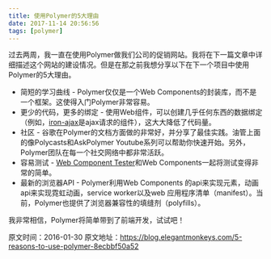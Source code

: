 ```yaml
---
title: 使用Polymer的5大理由
date: 2017-11-14 20:56:56
tags: [polymer]
---
```

过去两周，我一直在使用Polymer做我们公司的促销网站。我将在下一篇文章中详细描述这个网站的建设情况。但是在那之前我想分享以下在下一个项目中使用Polymer的5大理由。
* 简短的学习曲线 - Polymer仅仅是一个Web Components的封装库，而不是一个框架。这使得入门Polymer非常容易。
* 更少的代码，更多的绑定 - 使用Web组件，可以创建几乎任何东西的数据绑定（例如，[iron-ajax](https://elements.polymer-project.org/elements/iron-ajax)是ajax请求的组件），这大大降低了代码量。
* 社区 - 谷歌在Polymer的文档方面做的非常好，并分享了最佳实践。油管上面的像Polycasts和AskPolymer Youtube系列可以帮助你快速开始。另外，Polymer团队在每一个社交网络中都非常活跃。
* 容易测试 - [Web Component Tester](https://github.com/Polymer/web-component-tester)和Web Components一起将测试变得非常的简单。
* 最新的浏览器API - Polymer利用Web Components 的api来实现元素，动画api来实现霓虹动画，service worker以及web 应用程序清单（manifest）。当前，Polymer也提供了浏览器兼容性的填缝剂（polyfills）。

我非常相信，Polymer将简单带到了前端开发，试试吧！

原文时间：2016-01-30
原文地址：https://blog.elegantmonkeys.com/5-reasons-to-use-polymer-8ecbbf50a52